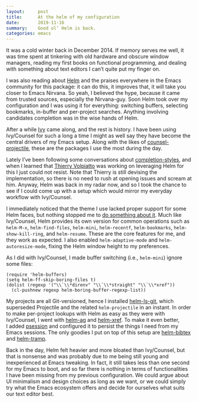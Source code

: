```yaml
---
layout:     post
title:      At the helm of my configuration
date:       2019-11-16
summary:    Good ol’ Helm is back.
categories: emacs
---
```


It was a cold winter back in December 2014. If memory serves me well, it was
time spent at tinkering with old hardware and obscure window managers, reading
my first books on functional programming, and dealing with something about text
editors I can’t quite put my finger on.

I was also reading about [Helm](https://emacs-helm.github.io/helm/) and the
praises everywhere in the Emacs community for this package: it can do this, it
improves that, it will take you closer to Emacs Nirvana. So yeah, I believed the
hype, because it came from trusted sources, especially the Nirvana-guy. Soon
Helm took over my configuration and I was using it for everything: switching
buffers, selecting bookmarks, in-buffer and per-project searches. Anything
involving candidates completion was in the wise hands of Helm.

After a while [Ivy](https://github.com/abo-abo/swiper) came along, and the rest
is history. I have been using Ivy/Counsel for such a long a time I might as well
say they have become the central drivers of my Emacs setup. Along with the likes
of [counsel-projectile](https://github.com/abo-abo/swiper), these are the
packages I use the most during the day.

Lately I’ve been following some conversations about
[completion-styles](http://doc.endlessparentheses.com/Var/completion-styles.html),
and when I learned that [Thierry Volpiatto](https://github.com/thierryvolpiatto)
was working on leveraging Helm for this I just could not resist. Note that
Thierry is still devising the implementation, so there is no need to rush at
opening issues and scream at him. Anyway, Helm was back in my radar now, and so
I took the chance to see if I could come up with a setup which would mirror my
everyday workflow with Ivy/Counsel.

I immediately noticed that the theme I use lacked proper support for some Helm
faces, but nothing stopped me to [do something about
it](https://github.com/purcell/color-theme-sanityinc-tomorrow/pull/144). Much
like Ivy/Counsel, Helm provides its own version for common operations such as
`helm-M-x`, `helm-find-files`, `helm-mini`, `helm-recentf`, `helm-bookmarks`,
`helm-show-kill-ring`, and `helm-resume`. These are the core features for me,
and they work as expected. I also enabled `helm-adaptive-mode` and
`helm-autoresize-mode`, fixing the Helm window height to my preferences.

As I did with Ivy/Counsel, I made buffer switching (i.e., `helm-mini`) ignore
some files:

``` emacs-lisp
(require 'helm-buffers)
(setq helm-ff-skip-boring-files t)
(dolist (regexp '("\\`\\*direnv" "\\`\\*straight" "\\`\\*xref"))
  (cl-pushnew regexp helm-boring-buffer-regexp-list))
```

My projects are all Git-versioned, hence I installed
[helm-ls-git](https://github.com/emacs-helm/helm-ls-git), which superseded
Projectile and the related `helm-projectile` in an instant. In order to make
per-project lookups with Helm as easy as they were with Ivy/Counsel, I went with
[helm-ag](https://github.com/syohex/emacs-helm-ag) and
[helm-xref](https://github.com/brotzeit/helm-xref). To make it even better,
I added [psession](https://github.com/thierryvolpiatto/psession) and configured
it to persist the things I need from my Emacs sessions. The only goodies I put
on top of this setup are [helm-bibtex](https://github.com/tmalsburg/helm-bibtex)
and [helm-tramp](https://github.com/masasam/emacs-helm-tramp).

Back in the day, Helm felt heavier and more bloated than Ivy/Counsel, but that
is nonsense and was probably due to me being still young and inexperienced at
Emacs tweaking. In fact, it still takes less than one second for my Emacs to
boot, and so far there is nothing in terms of functionalities I have been
missing from my previous configuration. We could argue about UI minimalism and
design choices as long as we want, or we could simply try what the Emacs
ecosystem offers and decide for ourselves what suits our text editor best.
